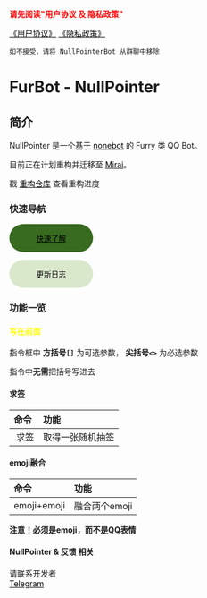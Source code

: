<style>
a{
    color:black
}
a:hover{
    color:black
}
.btn{
    background-color:rgb(56, 106, 32);
    border:none;
    width:150px;
    height:50px;
    border-radius: 25px;
    justify-content:center;
    text-decoration:none;
    transition: .25s;
    transition-property: all;
    transition-duration: 0.25s;
    transition-timing-function: ease;
    transition-delay: 0s;
}
.ft-btn{
    background-color:rgb(217, 231, 203);
    border:none;
    width:150px;
    height:50px;
    border-radius: 25px;
    justify-content:center;
    text-decoration:none;
    transition: .25s;
    transition-property: all;
    transition-duration: 0.25s;
    transition-timing-function: ease;
    transition-delay: 0s;
}
.ft-btn:hover{
    background-color:rgb(142, 251, 112);
    border:none;
    width:150px;
    height:50px;
    border-radius: 25px;
    justify-content:center;
    text-decoration:none;
    transition: .25s;
    transition-property: all;
    transition-duration: 0.25s;
    transition-timing-function: ease;
    transition-delay: 0s;
}
.btn:hover{
    background-color:rgb(99, 175, 78);
    border:none;
    width:150px;
    height:50px;
    border-radius: 25px;
    justify-content:center;
    text-decoration:none;
    transition: .25s;
    transition-property: all;
    transition-duration: 0.25s;
    transition-timing-function: ease;
    transition-delay: 0s;
}
.textcolor-white{
    color：white;
}
</style>
<font color=red>**请先阅读"用户协议 及 隐私政策"**</font>

[《用户协议》](/UserAgreement/index) [《隐私政策》](/privacy)
	
	如不接受，请将 NullPointerBot 从群聊中移除

# FurBot - NullPointer

## 简介

NullPointer 是一个基于 [nonebot](https://github.com/nonebot/nonebot2) 的 Furry 类 QQ Bot。 

目前正在计划重构并迁移至 [Mirai](https://github.com/mamoe/mirai)。

戳 [重构仓库](https://github.com/SuChenawa/NullPointerBot) 查看重构进度

### 快速导航  

<button class="btn">[快速了解](/startup.md)</button>

<button class="ft-btn">[更新日志](/changelog.md)</button>

### 功能一览

#### <font color=yellow>写在前面</font>  
指令框中 **方括号`[]`** 为可选参数， **尖括号`<>`** 为必选参数  

指令中**无需**把括号写进去

#### 求签  
| 命令 | 功能 |  
| :- | :- |  
| .求签 | 取得一张随机抽签 |  

#### emoji融合  
| 命令 | 功能 |  
| :- | :- |  
| emoji+emoji | 融合两个emoji |  
**注意！必须是emoji，而不是QQ表情**


#### NullPointer & 反馈 相关
请联系开发者  
[Telegram](https://t.me/lfmemz/)


